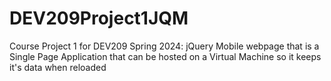 # DEV209Project1JQM
Course Project 1 for DEV209 Spring 2024: jQuery Mobile webpage that is a Single Page Application that can be hosted on a Virtual Machine so it keeps it's data when reloaded
